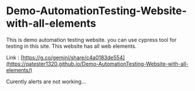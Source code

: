 # Demo-AutomationTesting-Website-with-all-elements
This is demo automation testing website. you can use cypress tool for testing in this site. This website has all web elements.

Link : [https://g.co/gemini/share/c4a0183de554](https://qatester1320.github.io/Demo-AutomationTesting-Website-with-all-elements/)

Curently alerts are not working...
